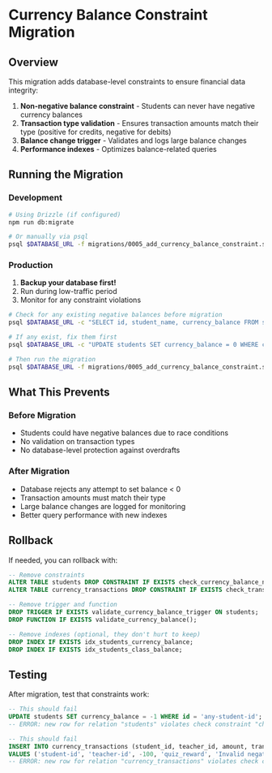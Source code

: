 # Currency Balance Constraint Migration

## Overview
This migration adds database-level constraints to ensure financial data integrity:

1. **Non-negative balance constraint** - Students can never have negative currency balances
2. **Transaction type validation** - Ensures transaction amounts match their type (positive for credits, negative for debits)
3. **Balance change trigger** - Validates and logs large balance changes
4. **Performance indexes** - Optimizes balance-related queries

## Running the Migration

### Development
```bash
# Using Drizzle (if configured)
npm run db:migrate

# Or manually via psql
psql $DATABASE_URL -f migrations/0005_add_currency_balance_constraint.sql
```

### Production
1. **Backup your database first!**
2. Run during low-traffic period
3. Monitor for any constraint violations

```bash
# Check for any existing negative balances before migration
psql $DATABASE_URL -c "SELECT id, student_name, currency_balance FROM students WHERE currency_balance < 0;"

# If any exist, fix them first
psql $DATABASE_URL -c "UPDATE students SET currency_balance = 0 WHERE currency_balance < 0;"

# Then run the migration
psql $DATABASE_URL -f migrations/0005_add_currency_balance_constraint.sql
```

## What This Prevents

### Before Migration
- Students could have negative balances due to race conditions
- No validation on transaction types
- No database-level protection against overdrafts

### After Migration
- Database rejects any attempt to set balance < 0
- Transaction amounts must match their type
- Large balance changes are logged for monitoring
- Better query performance with new indexes

## Rollback
If needed, you can rollback with:

```sql
-- Remove constraints
ALTER TABLE students DROP CONSTRAINT IF EXISTS check_currency_balance_non_negative;
ALTER TABLE currency_transactions DROP CONSTRAINT IF EXISTS check_transaction_amount_valid;

-- Remove trigger and function
DROP TRIGGER IF EXISTS validate_currency_balance_trigger ON students;
DROP FUNCTION IF EXISTS validate_currency_balance();

-- Remove indexes (optional, they don't hurt to keep)
DROP INDEX IF EXISTS idx_students_currency_balance;
DROP INDEX IF EXISTS idx_students_class_balance;
```

## Testing
After migration, test that constraints work:

```sql
-- This should fail
UPDATE students SET currency_balance = -1 WHERE id = 'any-student-id';
-- ERROR: new row for relation "students" violates check constraint "check_currency_balance_non_negative"

-- This should fail
INSERT INTO currency_transactions (student_id, teacher_id, amount, transaction_type, description)
VALUES ('student-id', 'teacher-id', -100, 'quiz_reward', 'Invalid negative reward');
-- ERROR: new row for relation "currency_transactions" violates check constraint "check_transaction_amount_valid"
```